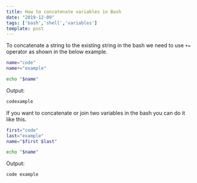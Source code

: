 ```yaml
---
title: How to concatenate variables in Bash
date: "2019-12-09"
tags: ['bash','shell','variables']
template: post
---
```


To concatenate a string to the existing string in the bash we need to use `+=` operator as shown in the below example.

```bash
name="code"
name+="example"

echo "$name"
```

Output:

```bash
codexample
```

If you want to concatenate or join two variables in the bash you can do it like this.

```bash
first="code"
last="example"
name="$first $last"

echo "$name"
```

Output:

```bash
code example
```
